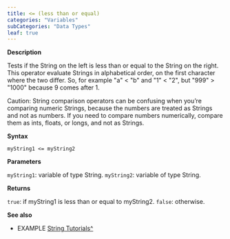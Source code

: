 ```yaml
---
title: <= (less than or equal)
categories: "Variables"
subCategories: "Data Types"
leaf: true
---
```


**Description**

Tests if the String on the left is less than or equal to the String on
the right. This operator evaluate Strings in alphabetical order, on the
first character where the two differ. So, for example "a" &lt; "b" and
"1" &lt; "2", but "999" &gt; "1000" because 9 comes after 1.

Caution: String comparison operators can be confusing when you’re
comparing numeric Strings, because the numbers are treated as Strings
and not as numbers. If you need to compare numbers numerically, compare
them as ints, floats, or longs, and not as Strings.

**Syntax**

`myString1 <= myString2`

**Parameters**

`myString1`: variable of type String.
`myString2`: variable of type String.

**Returns**

`true`: if myString1 is less than or equal to myString2.
`false`: otherwise.

**See also**

-   EXAMPLE [String
    Tutorials^](https://www.arduino.cc/en/Tutorial/BuiltInExamples#strings)

